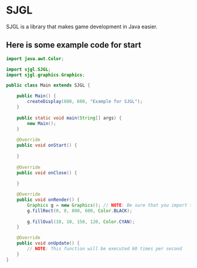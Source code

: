 # SJGL
SJGL is a library that makes game development in Java easier.

## Here is some example code for start

```Java
import java.awt.Color;

import sjgl.SJGL;
import sjgl.graphics.Graphics;

public class Main extends SJGL {

	public Main() {
		createDisplay(800, 600, "Example for SJGL");
	}
	
	public static void main(String[] args) {
		new Main();
	}
 
	@Override
	public void onStart() {
		
	}
 
	@Override
	public void onClose() {
		
	}

	@Override
	public void onRender() {
		Graphics g = new Graphics(); // NOTE: Be sure that you import the sjgl.graphics.Graphics class instead of java.awt.Graphics
		g.fillRect(0, 0, 800, 600, Color.BLACK);
		
		g.fillOval(10, 10, 150, 120, Color.CYAN);
	}

	@Override
	public void onUpdate() {
		// NOTE: This function will be executed 60 times per second
	}
}
```
